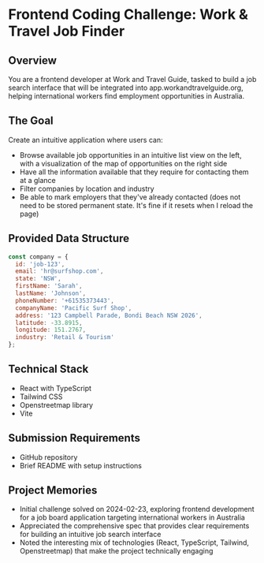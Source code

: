 # Frontend Coding Challenge: Work & Travel Job Finder

## Overview
You are a frontend developer at Work and Travel Guide, tasked to build a job search interface that will be integrated into app.workandtravelguide.org, helping international workers find employment opportunities in Australia.

## The Goal
Create an intuitive application where users can:
- Browse available job opportunities in an intuitive list view on the left, with a visualization of the map of opportunities on the right side
- Have all the information available that they require for contacting them at a glance
- Filter companies by location and industry
- Be able to mark employers that they've already contacted (does not need to be stored permanent state. It's fine if it resets when I reload the page)

## Provided Data Structure
```javascript
const company = {
  id: 'job-123',
  email: 'hr@surfshop.com',
  state: 'NSW',
  firstName: 'Sarah',
  lastName: 'Johnson',
  phoneNumber: '+61535373443',
  companyName: 'Pacific Surf Shop',
  address: '123 Campbell Parade, Bondi Beach NSW 2026',
  latitude: -33.8915,
  longitude: 151.2767,
  industry: 'Retail & Tourism'
};
```

## Technical Stack
- React with TypeScript
- Tailwind CSS
- Openstreetmap library
- Vite

## Submission Requirements
- GitHub repository
- Brief README with setup instructions

## Project Memories
- Initial challenge solved on 2024-02-23, exploring frontend development for a job board application targeting international workers in Australia
- Appreciated the comprehensive spec that provides clear requirements for building an intuitive job search interface
- Noted the interesting mix of technologies (React, TypeScript, Tailwind, Openstreetmap) that make the project technically engaging